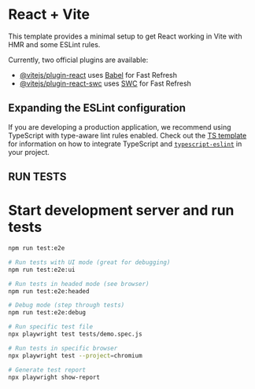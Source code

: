 # React + Vite

This template provides a minimal setup to get React working in Vite with HMR and some ESLint rules.

Currently, two official plugins are available:

- [@vitejs/plugin-react](https://github.com/vitejs/vite-plugin-react/blob/main/packages/plugin-react) uses [Babel](https://babeljs.io/) for Fast Refresh
- [@vitejs/plugin-react-swc](https://github.com/vitejs/vite-plugin-react/blob/main/packages/plugin-react-swc) uses [SWC](https://swc.rs/) for Fast Refresh

## Expanding the ESLint configuration

If you are developing a production application, we recommend using TypeScript with type-aware lint rules enabled. Check out the [TS template](https://github.com/vitejs/vite/tree/main/packages/create-vite/template-react-ts) for information on how to integrate TypeScript and [`typescript-eslint`](https://typescript-eslint.io) in your project.


## RUN TESTS
# Start development server and run tests
```bash
npm run test:e2e

# Run tests with UI mode (great for debugging)
npm run test:e2e:ui

# Run tests in headed mode (see browser)
npm run test:e2e:headed

# Debug mode (step through tests)
npm run test:e2e:debug

# Run specific test file
npx playwright test tests/demo.spec.js

# Run tests in specific browser
npx playwright test --project=chromium

# Generate test report
npx playwright show-report
```